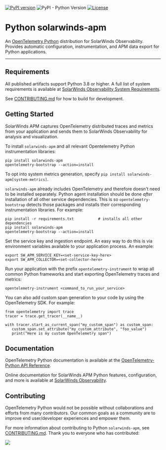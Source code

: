 [![PyPI version](https://badge.fury.io/py/solarwinds-apm.svg)](https://badge.fury.io/py/solarwinds-apm) ![PyPI - Python Version](https://img.shields.io/pypi/pyversions/solarwinds-apm) [![License](https://img.shields.io/badge/License-Apache_2.0-blue.svg?color=red)](https://github.com/solarwinds/apm-python/blob/main/LICENSE)

# Python solarwinds-apm
An [OpenTelemetry Python](https://opentelemetry-python.readthedocs.io/) distribution for SolarWinds Observability. Provides automatic configuration, instrumentation, and APM data export for Python applications.

----
## Requirements
All published artifacts support Python 3.8 or higher. A full list of system requirements is available at [SolarWinds Observability System Requirements](https://documentation.solarwinds.com/en/success_center/observability/default.htm#cshid=app-sysreqs-python-agent).

See [CONTRIBUTING.md](https://github.com/solarwinds/apm-python/blob/main/CONTRIBUTING.md) for how to build for development.

## Getting Started
SolarWinds APM captures OpenTelemetry distributed traces and metrics from your application and sends them to SolarWinds Observability for analysis and visualization.

To install `solarwinds-apm` and all relevant Opentelemetry Python instrumentation libraries:
```
pip install solarwinds-apm
opentelemetry-bootstrap --action=install
```

To opt into system metrics generation, specify `pip install solarwinds-apm[system-metrics]`.

`solarwinds-apm` already includes OpenTelemetry and therefore doesn't need to be installed separately. Python agent installation should be done _after_ installation of all other service dependencies. This is so `opentelemetry-bootstrap` detects those packages and installs their corresponding instrumentation libraries. For example:

```
pip install -r requirements.txt           # installs all other dependencies
pip install solarwinds-apm
opentelemetry-bootstrap --action=install
```

Set the service key and ingestion endpoint. An easy way to do this is via environment variables available to your application process. An example:

```
export SW_APM_SERVICE_KEY=<set-service-key-here>
export SW_APM_COLLECTOR=<set-collector-here>
```

Run your application with the prefix `opentelemetry-instrument` to wrap all common Python frameworks and start exporting OpenTelemetry traces and metrics:
```
opentelemetry-instrument <command_to_run_your_service>
```

You can also add custom span generation to your code by using the OpenTelemetry SDK. For example:
```
from opentelemetry import trace
tracer = trace.get_tracer(__name__)

with tracer.start_as_current_span("my_custom_span") as custom_span:
   custom_span.set_attribute("my_custom_attribute", "foo_value")
   print("Here is my custom OpenTelemetry span")
```


## Documentation

OpenTelemetry Python documentation is available at the [OpenTelemetry-Python API Reference](https://opentelemetry-python.readthedocs.io/).

Online documentation for SolarWinds APM Python features, configuration, and more is available at [SolarWinds Observability](https://documentation.solarwinds.com/en/success_center/observability/default.htm#cshid=app-add-python-agent).


## Contributing

OpenTelemetry Python would not be possible without collaborations and efforts from many contributors. Our common goals as a community are to improve end user/developer experiences and empower them.

For more information about contributing to Python `solarwinds-apm`, see [CONTRIBUTING.md](https://github.com/solarwinds/apm-python/blob/main/CONTRIBUTING.md). Thank you to everyone who has contributed:

<a href="https://github.com/solarwinds/apm-python/graphs/contributors">
  <img src="https://contributors-img.web.app/image?repo=solarwinds/apm-python" />
</a>